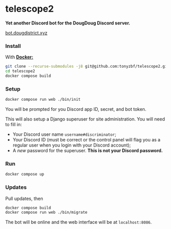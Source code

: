 # telescope2

**Yet another Discord bot for the DougDoug Discord server.**

[bot.dougdistrict.xyz](https://bot.dougdistrict.xyz)

### Install

With [**Docker:**](https://www.docker.com/products/docker-desktop)

```sh
git clone --recurse-submodules -j8 git@github.com:tonyzbf/telescope2.git
cd telescope2
docker compose build
```

### Setup

```sh
docker compose run web ./bin/init
```

You will be prompted for you Discord app ID, secret, and bot token.

This will also setup a Django superuser for site administration.
You will need to fill in:

- Your Discord user name `username#discriminator`;
- Your Discord ID (must be correct or the control panel will flag you as a regular user when you login with your Discord account);
- A _new_ password for the superuser. **This is not your Discord password.**

### Run

```sh
docker compose up
```

### Updates

Pull updates, then

```sh
docker compose build
docker compose run web ./bin/migrate
```

The bot will be online and the web interface will be at `localhost:8086`.